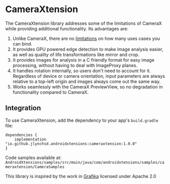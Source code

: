 # CameraXtension

The CameraXtension library addresses some of the limitations of CameraX while providing additional
functionality.  Its advantages are:
<br>
1. Unlike CameraX, there are no [limitations](https://developer.android.com/training/camerax/architecture#combine-use-cases) on how many uses cases you can bind.
2. It provides GPU powered edge detection to make image analysis easier, as well as quality of life transformations like mirror and crop.
3. It provides images for analysis in a C friendly format for easy image processing, without having to deal with ImageProxy planes.
4. It handles rotation internally, so users don't need to account for it.  Regardless of device or camera orientation, input parameters are always relative to a top-left origin and images always come out the same way.
5. Works seamlessly with the CameraX PreviewView, so no degradation in functionality compared to CameraX.

## Integration
To use CameraXtension, add the dependency to your app's `build.gradle` file:
```
dependencies {
    implementation "io.github.jlynchsd.androidxtensions:cameraxtension:1.0.0"
}
```

Code samples available at: `AndroidXtensions/samples/src/main/java/com/androidxtensions/samples/cameraxtension/CameraSamples`

This library is inspired by the work in [Grafika](https://github.com/google/grafika) licensed under Apache 2.0
